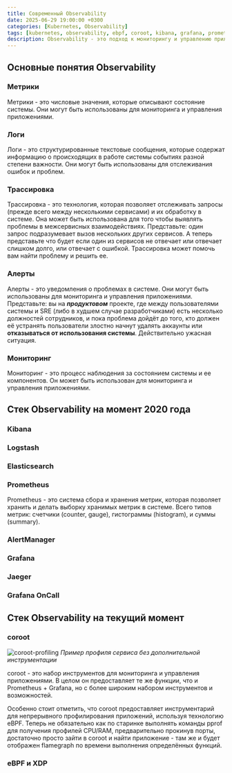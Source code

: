 ```yaml
---
title: Современный Observability
date: 2025-06-29 19:00:00 +0300
categories: [Kubernetes, Observability]
tags: [kubernetes, observability, ebpf, coroot, kibana, grafana, prometheus, elasticsearch, logstash, fluentd, fluent-bit]
description: Observability - это подход к мониторингу и управлению приложениями, который позволяет получать полную картину состояния системы и быстро реагировать на изменения.
---
```


## Основные понятия Observability

### Метрики

Метрики - это числовые значения, которые описывают состояние системы. Они могут быть использованы для мониторинга и управления приложениями.

### Логи

Логи - это структурированные текстовые сообщения, которые содержат информацию о происходящих в работе системы событиях разной степени важности. Они могут быть использованы для отслеживания ошибок и проблем.

### Трассировка

Трассировка - это технология, которая позволяет отслеживать запросы (прежде всего между несколькими сервисами) и их обработку в системе. Она может быть использована для того чтобы выявлять проблемы в межсервисных взаимодействиях. Представьте: один запрос подразумевает вызов нескольких других сервисов. А теперь представьте что будет если один из сервисов не отвечает или отвечает слишком долго, или отвечает с ошибкой. Трассировка может помочь вам найти проблему и решить ее.

### Алерты

Алерты - это уведомления о проблемах в системе. Они могут быть использованы для мониторинга и управления приложениями. Представьте: вы на ***продуктовом*** проекте, где между пользователями системы и SRE (либо в худшем случае разработчиками) есть несколько должностей сотрудников, и пока проблема дойдёт до того, кто должен её устранять пользователи злостно начнут удалять аккаунты или **отказываться от использования системы**. Действительно ужасная ситуация.

### Мониторинг
Мониторинг - это процесс наблюдения за состоянием системы и ее компонентов. Он может быть использован для мониторинга и управления приложениями.

## Стек Observability на момент 2020 года

### Kibana



### Logstash
### Elasticsearch
### Prometheus

Prometheus - это система сбора и хранения метрик, которая позволяет хранить и делать выборку хранимых метрик в системе. Всего типов метрик: счетчики (counter, gauge), гистограммы (histogram), и суммы (summary).

### AlertManager



### Grafana



### Jaeger

### Grafana OnCall



## Стек Observability на текущий момент

### coroot

![coroot-profiling](https://coroot.com/img/logo.svg)
_Пример профиля сервиса без дополнительной инструментации_

coroot - это набор инструментов для мониторинга и управления приложениями. В целом он предоставляет те же функции, что и Prometheus + Grafana, но с более широким набором инструментов и возможностей.

Особенно стоит отметить, что coroot предоставляет инструментарий для непрерывного профилирования приложений, используя технологию eBPF. Теперь не обязательно как по старинке выполнять команды pprof для получения профилей CPU/RAM, предварительно прокинув порты, достаточно просто зайти в coroot и найти приложение - там же и будет отображен flamegraph по времени выполнения определённых функций.

### eBPF и XDP

